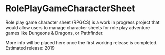 # RolePlayGameCharacterSheet
Role play game character sheet (RPGCS) is a work in progress project that would allow users to manage character sheets 
for role play adventure games like Dungeons & Dragons, or Pathfinder.

More info will be placed here once the first working release is completed.
Estimated release: 2019


